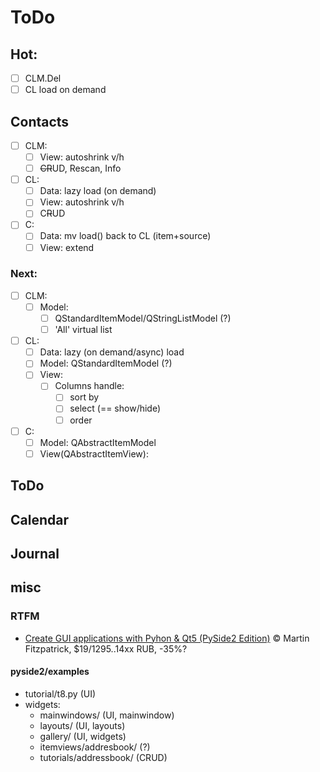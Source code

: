 # ToDo

## Hot:
- [ ] CLM.Del
- [ ] CL load on demand

## Contacts
- [ ] CLM:
  - [ ] View: autoshrink v/h
  - [ ] ~~CR~~UD, Rescan, Info
- [ ] CL:
  - [ ] Data: lazy load (on demand)
  - [ ] View: autoshrink v/h
  - [ ] C~~R~~UD
- [ ] C:
  - [ ] Data: mv load() back to CL (item+source)
  - [ ] View: extend

### Next:
- [ ] CLM:
  - [ ] Model:
    - [ ] QStandardItemModel/QStringListModel (?)
    - [ ] 'All' virtual list
- [ ] CL:
  - [ ] Data: lazy (on demand/async) load
  - [ ] Model: QStandardItemModel (?)
  - [ ] View:
    - [ ] Columns handle:
       - [ ] sort by
       - [ ] select (== show/hide)
       - [ ] order
- [ ] C:
  - [ ] Model: QAbstractItemModel
  - [ ] View(QAbstractItemView):

## ToDo
## Calendar
## Journal

## misc
### RTFM
- [Create GUI applications with Pyhon & Qt5 (PySide2 Edition)](https://www.pythonguis.com/pyside2-book/) &copy; Martin Fitzpatrick, $19/1295..14xx RUB, -35%?

#### pyside2/examples
- tutorial/t8.py (UI)
- widgets:
  - mainwindows/ (UI, mainwindow)
  - layouts/ (UI, layouts)
  - gallery/ (UI, widgets)
  - itemviews/addresbook/ (?)
  - tutorials/addressbook/ (CRUD)
